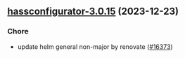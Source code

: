 

## [hassconfigurator-3.0.15](https://github.com/truecharts/charts/compare/hassconfigurator-3.0.14...hassconfigurator-3.0.15) (2023-12-23)

### Chore

- update helm general non-major by renovate ([#16373](https://github.com/truecharts/charts/issues/16373))
  
  